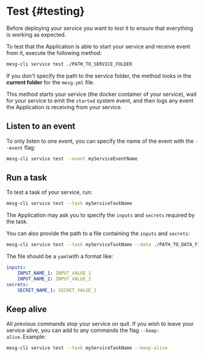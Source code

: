 # Test {#testing}

Before deploying your service you want to test it to ensure that everything is working as expected.

To test that the Application is able to start your service and receive event from it, execute the following method:

```bash
mesg-cli service test ./PATH_TO_SERVICE_FOLDER
```

If you don't specify the path to the service folder, the method looks in the **current folder** for the `mesg.yml` file.

This method starts your service \(the docker container of your service\), wait for your service to emit the `started` system event, and then logs any event the Application is receiving from your service.

## Listen to an event

To only listen to one event, you can specify the name of the event with the `--event` flag:

```bash
mesg-cli service test --event myServiceEventName
```

## Run a task

To test a task of your service, run:

```bash
mesg-cli service test --task myServiceTaskName
```

The Application may ask you to specify the `inputs` and `secrets` required by the task.

You can also provide the path to a file containing the `inputs` and `secrets`:

```bash
mesg-cli service test --task myServiceTaskName --data ./PATH_TO_DATA_FILE.yml
```

The file should be a `yaml`with a format like:

```yml
inputs:
    INPUT_NAME_1: INPUT_VALUE_1
    INPUT_NAME_2: INPUT_VALUE_2
secrets:
    SECRET_NAME_1: SECRET_VALUE_1
```

## Keep alive

All previous commands stop your service on quit. If you wish to leave your service alive, you can add to any commands the flag `--keep-alive.`Example:

```bash
mesg-cli service test --task myServiceTaskName --keep-alive
```




